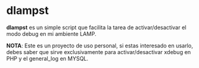 # dlampst

**dlampst** es un simple script que facilita la tarea de activar/desactivar el modo debug en mi ambiente LAMP.

**NOTA**: Este es un proyecto de uso personal, si estas interesado en usarlo, debes saber que sirve exclusivamente para activar/desactivar xdebug en PHP y el general_log en MYSQL. 